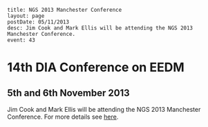 ```
title: NGS 2013 Manchester Conference
layout: page
postDate: 05/11/2013
desc: Jim Cook and Mark Ellis will be attending the NGS 2013 Manchester Conference.
event: 43
```

# 14th DIA Conference on EEDM
## 5th and 6th November 2013

Jim Cook and Mark Ellis will be attending the NGS 2013 Manchester Conference. For more details see [here](http://conference.biotexcel.com/ngs-2013-manchester/).
